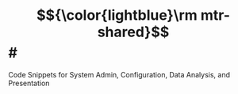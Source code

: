  # $${\color{lightblue}\rm mtr-shared}$$# 

Code Snippets for System Admin, Configuration, Data Analysis, and Presentation
